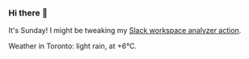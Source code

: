 ### Hi there :wave:

It's Sunday! I might be tweaking my [Slack workspace analyzer action](https://github.com/bewuethr/slack-analyzer).

Weather in Toronto: light rain, at +6°C.
